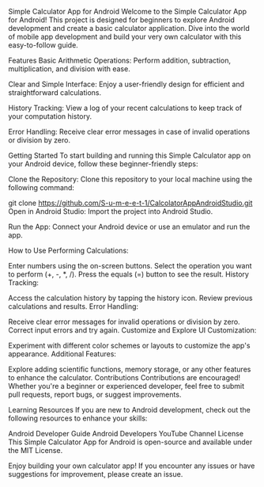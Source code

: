 Simple Calculator App for Android
Welcome to the Simple Calculator App for Android! This project is designed for beginners to explore Android development and create a basic calculator application. Dive into the world of mobile app development and build your very own calculator with this easy-to-follow guide.

Features
Basic Arithmetic Operations: Perform addition, subtraction, multiplication, and division with ease.

Clear and Simple Interface: Enjoy a user-friendly design for efficient and straightforward calculations.

History Tracking: View a log of your recent calculations to keep track of your computation history.

Error Handling: Receive clear error messages in case of invalid operations or division by zero.

Getting Started
To start building and running this Simple Calculator app on your Android device, follow these beginner-friendly steps:

Clone the Repository: Clone this repository to your local machine using the following command:

git clone https://github.com/S-u-m-e-e-t-1/CalcolatorAppAndroidStudio.git
Open in Android Studio: Import the project into Android Studio.

Run the App: Connect your Android device or use an emulator and run the app.

How to Use
Performing Calculations:

Enter numbers using the on-screen buttons.
Select the operation you want to perform (+, -, *, /).
Press the equals (=) button to see the result.
History Tracking:

Access the calculation history by tapping the history icon.
Review previous calculations and results.
Error Handling:

Receive clear error messages for invalid operations or division by zero.
Correct input errors and try again.
Customize and Explore
UI Customization:

Experiment with different color schemes or layouts to customize the app's appearance.
Additional Features:

Explore adding scientific functions, memory storage, or any other features to enhance the calculator.
Contributions
Contributions are encouraged! Whether you're a beginner or experienced developer, feel free to submit pull requests, report bugs, or suggest improvements.

Learning Resources
If you are new to Android development, check out the following resources to enhance your skills:

Android Developer Guide
Android Developers YouTube Channel
License
This Simple Calculator App for Android is open-source and available under the MIT License.

Enjoy building your own calculator app! If you encounter any issues or have suggestions for improvement, please create an issue.
